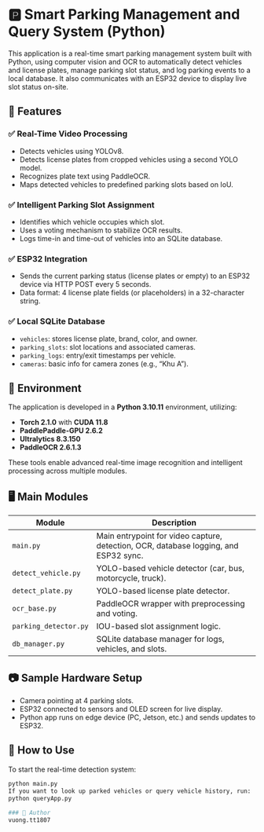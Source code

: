 # 🅿️ Smart Parking Management and Query System (Python)

This application is a real-time smart parking management system built with Python, using computer vision and OCR to automatically detect vehicles and license plates, manage parking slot status, and log parking events to a local database. It also communicates with an ESP32 device to display live slot status on-site.

## 🚀 Features

### ✅ Real-Time Video Processing
- Detects vehicles using YOLOv8.
- Detects license plates from cropped vehicles using a second YOLO model.
- Recognizes plate text using PaddleOCR.
- Maps detected vehicles to predefined parking slots based on IoU.

### ✅ Intelligent Parking Slot Assignment
- Identifies which vehicle occupies which slot.
- Uses a voting mechanism to stabilize OCR results.
- Logs time-in and time-out of vehicles into an SQLite database.

### ✅ ESP32 Integration
- Sends the current parking status (license plates or empty) to an ESP32 device via HTTP POST every 5 seconds.
- Data format: 4 license plate fields (or placeholders) in a 32-character string.

### ✅ Local SQLite Database
- `vehicles`: stores license plate, brand, color, and owner.
- `parking_slots`: slot locations and associated cameras.
- `parking_logs`: entry/exit timestamps per vehicle.
- `cameras`: basic info for camera zones (e.g., “Khu A”).

## 🧪 Environment

The application is developed in a **Python 3.10.11** environment, utilizing:

- **Torch 2.1.0** with **CUDA 11.8**
- **PaddlePaddle-GPU 2.6.2**
- **Ultralytics 8.3.150**
- **PaddleOCR 2.6.1.3**

These tools enable advanced real-time image recognition and intelligent processing across multiple modules.

## 🖥️ Main Modules

| Module | Description |
|--------|-------------|
| `main.py` | Main entrypoint for video capture, detection, OCR, database logging, and ESP32 sync. |
| `detect_vehicle.py` | YOLO-based vehicle detector (car, bus, motorcycle, truck). |
| `detect_plate.py` | YOLO-based license plate detector. |
| `ocr_base.py` | PaddleOCR wrapper with preprocessing and voting. |
| `parking_detector.py` | IOU-based slot assignment logic. |
| `db_manager.py` | SQLite database manager for logs, vehicles, and slots. |

## 📷 Sample Hardware Setup
- Camera pointing at 4 parking slots.
- ESP32 connected to sensors and OLED screen for live display.
- Python app runs on edge device (PC, Jetson, etc.) and sends updates to ESP32.

## 🔧 How to Use

To start the real-time detection system:
```bash
python main.py
If you want to look up parked vehicles or query vehicle history, run:
python queryApp.py
 
### 👤 Author
vuong.tt1807